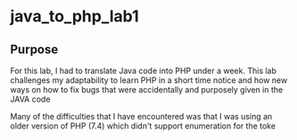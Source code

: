 # java_to_php_lab1
## Purpose 
For this lab, I had to translate Java code into PHP under a week. This lab challenges my adaptability to learn PHP in a short time notice and how new ways on how to fix bugs that were accidentally and purposely given in the JAVA code 

Many of the difficulties that I have encountered was that I was using an older version of PHP (7.4) which didn't support enumeration for the toke

